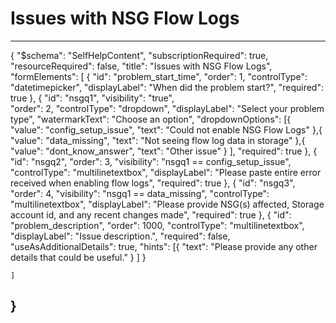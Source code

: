 <properties
	pageTitle="Issues with NSG Flow Logs"
	description="Issues with NSG Flow Logs"
	authors="damendo"
  ms.author="damendo"
	selfHelpType="problemScopingQuestions"
	supportTopicIds="32606424"
	productPesIds="16160"
	cloudEnvironments="public"
	schemaVersion="1"
	articleId="23f8d822-ea47-49a0-8638-95e9d8d1113f"
/>

# Issues with NSG Flow Logs
---
{
    "$schema": "SelfHelpContent",
		"subscriptionRequired": true,
		"resourceRequired": false,
    "title": "Issues with NSG Flow Logs",
    "formElements": [
			{
			"id": "problem_start_time",
					"order": 1,
					"controlType": "datetimepicker",
					"displayLabel": "When did the problem start?",
					"required": true
			},
			{
            "id": "nsgq1",
            "visibility": "true",   
            "order": 2,
            "controlType": "dropdown",
            "displayLabel": "Select your problem type",
            "watermarkText": "Choose an option",
            "dropdownOptions": [{
                    "value": "config_setup_issue",
                    "text": "Could not enable NSG Flow Logs"
                },{
                    "value": "data_missing",
                    "text": "Not seeing flow log data in storage"
                },{
                    "value": "dont_know_answer",
                    "text": "Other issue"
                }
								],
            "required": true
        },
				{
            "id": "nsgq2",
            "order": 3,
						"visibility": "nsgq1 == config_setup_issue",
            "controlType": "multilinetextbox",
            "displayLabel": "Please paste entire error received when enabling flow logs",
            "required": true
        },
				{
						"id": "nsgq3",
						"order": 4,
						"visibility": "nsgq1 == data_missing",
						"controlType": "multilinetextbox",
						"displayLabel": "Please provide NSG(s) affected, Storage account id, and any recent changes made",
						"required": true
				},
				{
						"id": "problem_description",
						"order": 1000,
						"controlType": "multilinetextbox",
						"displayLabel": "Issue description.",
						"required": false,
						"useAsAdditionalDetails": true,
						"hints": [{
						"text": "Please provide any other details that could be useful."
											}
						]
				}

    ]
}
---
